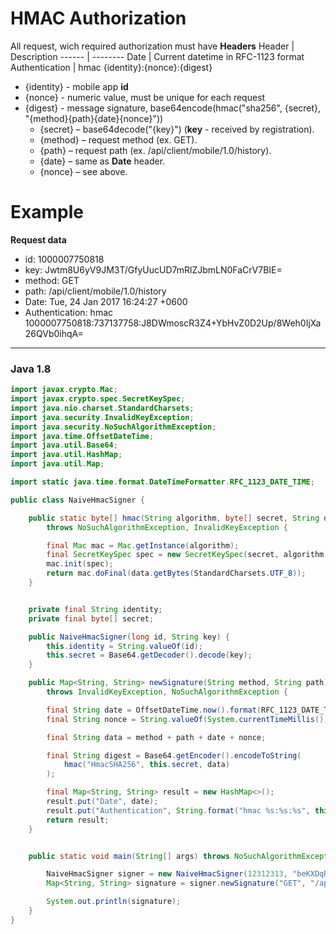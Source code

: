 HMAC Authorization
===

All request, wich required authorization must have **Headers**
Header | Description
------ | --------
Date | Current datetime in RFC-1123 format
Authentication | hmac {identity}:{nonce}:{digest}

* {identity} - mobile app **id**
* {nonce} - numeric value, must be unique for each request
* {digest} - message signature, base64encode(hmac("sha256", {secret}, "{method}{path}{date}{nonce}"))
  * {secret} – base64decode("{key}") (**key** - received by registration).
  * {method} – request method (ex. GET).
  * {path} – request path (ex. /api/client/mobile/1.0/history).
  * {date} – same as **Date** header.
  * {nonce} – see above.
  
Example
===
**Request data**
* id: 1000007750818
* key: Jwtm8U6yV9JM3T/GfyUucUD7mRlZJbmLN0FaCrV7BIE=
* method: GET
* path: /api/client/mobile/1.0/history
* Date: Tue, 24 Jan 2017 16:24:27 +0600
* Authentication: hmac 1000007750818:737137758:J8DWmoscR3Z4+YbHvZ0D2Up/8Weh0IjXa26QVb0ihqA=

---

### Java 1.8


```java
import javax.crypto.Mac;
import javax.crypto.spec.SecretKeySpec;
import java.nio.charset.StandardCharsets;
import java.security.InvalidKeyException;
import java.security.NoSuchAlgorithmException;
import java.time.OffsetDateTime;
import java.util.Base64;
import java.util.HashMap;
import java.util.Map;

import static java.time.format.DateTimeFormatter.RFC_1123_DATE_TIME;

public class NaiveHmacSigner {

    public static byte[] hmac(String algorithm, byte[] secret, String data)
        throws NoSuchAlgorithmException, InvalidKeyException {

        final Mac mac = Mac.getInstance(algorithm);
        final SecretKeySpec spec = new SecretKeySpec(secret, algorithm);
        mac.init(spec);
        return mac.doFinal(data.getBytes(StandardCharsets.UTF_8));
    }


    private final String identity;
    private final byte[] secret;

    public NaiveHmacSigner(long id, String key) {
        this.identity = String.valueOf(id);
        this.secret = Base64.getDecoder().decode(key);
    }

    public Map<String, String> newSignature(String method, String path)
        throws InvalidKeyException, NoSuchAlgorithmException {

        final String date = OffsetDateTime.now().format(RFC_1123_DATE_TIME);
        final String nonce = String.valueOf(System.currentTimeMillis());

        final String data = method + path + date + nonce;

        final String digest = Base64.getEncoder().encodeToString(
            hmac("HmacSHA256", this.secret, data)
        );

        final Map<String, String> result = new HashMap<>();
        result.put("Date", date);
        result.put("Authentication", String.format("hmac %s:%s:%s", this.identity, nonce, digest));
        return result;
    }


    public static void main(String[] args) throws NoSuchAlgorithmException, InvalidKeyException {

        NaiveHmacSigner signer = new NaiveHmacSigner(12312313, "beKXDqRvkrbz+aQpEgn41SSh+9qtLAsb0r2cbcQ24cM=");
        Map<String, String> signature = signer.newSignature("GET", "/api/client/mobile/1.0/history");

        System.out.println(signature);
    }
}
```
